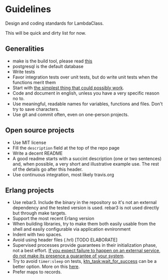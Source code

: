 # Guidelines
Design and coding standards for LambdaClass.

This will be quick and dirty list for now.

## Generalities

* make is the build tool, please read [this](http://gromnitsky.users.sourceforge.net/articles/notes-for-new-make-users/)
* postgresql is the default database
* Write tests
* Favor integration tests over unit tests, but do write unit tests
  when the functions merit them
* Start with [the simplest thing that could possibly work](http://www.artima.com/intv/simplest3.html).
* Code and document in english, unless you have a very specific reason no to.
* Use meaningful, readable names for variables, functions and files. Don't try to save characters.
* Use git and commit often, even on one-person projects.

## Open source projects

* Use MIT license
* Fill the `description` field at the top of the repo page
* Write a decent README
* A good readme starts with a succint description (one or two sentences) and, when possible, a very short and illustrative example use. The rest of the details go after this header.
* Use continuous integration, most likely travis.org

## Erlang projects

* Use rebar3. Include the binary in the repository so it's not an external dependency and the tested version is used. rebar3 is not used directly but through make targets.
* Support the most recent Erlang version
* When building libraries, try to make them both easily usable from
  the shell and easily configurable via application evnironment
* Indent with two spaces.
* Avoid using header files (.hrl) [TODO ELABORATE]
* Supervised processes provide guarantees in their initialization phase, not a best effort. [If you expect failure to happen on an external service, do not make its presence a guarantee of your system](https://ferd.ca/it-s-about-the-guarantees.html).
* Try to avoid `timer:sleep` on tests, [ktn_task:wait_for_success](https://github.com/lambdaclass/erlang-katana/blob/master/src/ktn_task.erl#L28) can be a better option. More on this [here](https://medium.com/erlang-battleground/the-missing-testing-tip-628686ebbbda).
* Prefer maps to records.

